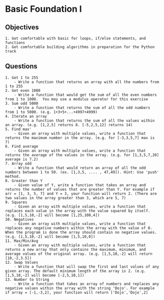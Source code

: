 # Basic Foundation I
## Objectives
    1. Get comfortable with basic for loops, if/else statements, and functions
    2. Get comfortable building algorithms in preparation for the Python track

## Questions
    1. Get 1 to 255
        - Write a function that returns an array with all the numbers from 1 to 255
    2. Get even 1000
        - Write a function that would get the sum of all the even numbers from 1 to 1000.  You may use a modulus operator for this exercise
    3. Sum odd 5000
        - Write a function that returns the sum of all the odd numbers from 1 to 5000. (e.g. 1+3+5+...+4997+4999)
    4. Iterate an array
        - Write a function that returns the sum of all the values within an array. (e.g. [1,2,5] returns 8. [-5,2,5,12] returns 14)
    5. Find max'
        - Given an array with multiple values, write a function that returns the maximum number in the array. (e.g. for [-3,3,5,7] max is 7)
    6. Find average
        - Given an array with multiple values, write a function that returns the average of the values in the array. (e.g. for [1,3,5,7,20] average is 7.2)
    7. Array odd
        - Write a function that would return an array of all the odd numbers between 1 to 50. (ex. [1,3,5, .... , 47,49]). Hint: Use 'push' method.
    8. Greater than Y
        - Given value of Y, write a function that takes an array and returns the number of values that are greater than Y. For example if arr = [1, 3, 5, 7] and Y = 3, your function will return 2. (There are two values in the array greater than 3, which are 5, 7)
    9. Squares
        - Given an array with multiple values, write a function that replaces each value in the array with the value squared by itself. (e.g. [1,5,10,-2] will become [1,25,100,4])
    10. Negatives
        - Given an array with multiple values, write a function that replaces any negative numbers within the array with the value of 0. When the program is done the array should contain no negative values. (e.g. [1,5,10,-2] will become [1,5,10,0])
    11. Max/Min/Avg
        - Given an array with multiple values, write a function that returns a new array that only contains the maximum, minimum, and average values of the original array. (e.g. [1,5,10,-2] will return [10,-2,3.5])
    12. Swap Values
        - Write a function that will swap the first and last values of any given array. The default minimum length of the array is 2. (e.g. [1,5,10,-2] will become [-2,5,10,1])
    13. Number to String
        - Write a function that takes an array of numbers and replaces any negative values within the array with the string 'Dojo'. For example if array = [-1,-3,2], your function will return ['Dojo','Dojo',2]
